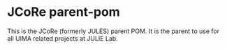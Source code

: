 # JCoRe parent-pom
This is the JCoRe (formerly JULES) parent POM. It is the parent to use for all UIMA related projects at JULIE Lab.
